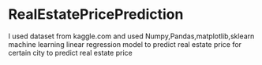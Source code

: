 # RealEstatePricePrediction
I used dataset from kaggle.com and used Numpy,Pandas,matplotlib,sklearn machine learning linear regression model to predict real estate price for certain city to predict real estate price
